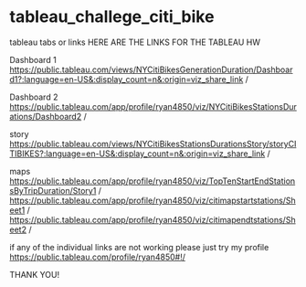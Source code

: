 # tableau_challege_citi_bike
tableau tabs or links
HERE ARE THE LINKS FOR THE TABLEAU HW

Dashboard 1
https://public.tableau.com/views/NYCitiBikesGenerationDuration/Dashboard1?:language=en-US&:display_count=n&:origin=viz_share_link /

Dashboard 2
https://public.tableau.com/app/profile/ryan4850/viz/NYCitiBikesStationsDurations/Dashboard2 /

story
https://public.tableau.com/views/NYCitiBikesStationsDurationsStory/storyCITIBIKES?:language=en-US&:display_count=n&:origin=viz_share_link /

maps
https://public.tableau.com/app/profile/ryan4850/viz/TopTenStartEndStationsByTripDuration/Story1 /
https://public.tableau.com/app/profile/ryan4850/viz/citimapstartstations/Sheet1 /
https://public.tableau.com/app/profile/ryan4850/viz/citimapendtstations/Sheet2 /

if any of the individual links are not working please just try my profile
https://public.tableau.com/profile/ryan4850#!/

THANK YOU!

